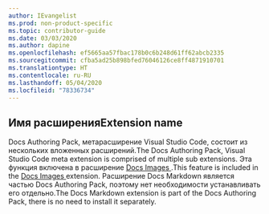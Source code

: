 ```yaml
---
author: IEvangelist
ms.prod: non-product-specific
ms.topic: contributor-guide
ms.date: 03/03/2020
ms.author: dapine
ms.openlocfilehash: ef5665aa57fbac178b0c6b248d61ff62abcb2335
ms.sourcegitcommit: cfba5ad25b898bfed76046126ce8ff4871910701
ms.translationtype: HT
ms.contentlocale: ru-RU
ms.lasthandoff: 05/04/2020
ms.locfileid: "78336734"
---
```

## <a name="extension-name"></a><span data-ttu-id="d9461-101">Имя расширения</span><span class="sxs-lookup"><span data-stu-id="d9461-101">Extension name</span></span>

<span data-ttu-id="d9461-102">Docs Authoring Pack, метарасширение Visual Studio Code, состоит из нескольких вложенных расширений.</span><span class="sxs-lookup"><span data-stu-id="d9461-102">The Docs Authoring Pack, Visual Studio Code meta extension is comprised of multiple sub extensions.</span></span> <span data-ttu-id="d9461-103">Эта функция включена в расширение <a href="https://marketplace.visualstudio.com/items?itemName=docsmsft.docs-images" target="_blank">Docs Images <span class="docon docon-navigate-external x-hidden-focus"></span></a>.</span><span class="sxs-lookup"><span data-stu-id="d9461-103">This feature is included in the <a href="https://marketplace.visualstudio.com/items?itemName=docsmsft.docs-images" target="_blank">Docs Images <span class="docon docon-navigate-external x-hidden-focus"></span></a> extension.</span></span> <span data-ttu-id="d9461-104">Расширение Docs Markdown является частью Docs Authoring Pack, поэтому нет необходимости устанавливать его отдельно.</span><span class="sxs-lookup"><span data-stu-id="d9461-104">The Docs Markdown extension is part of the Docs Authoring Pack, there is no need to install it separately.</span></span>
